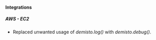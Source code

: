 
#### Integrations
##### AWS - EC2
- Replaced unwanted usage of *demisto.log()* with *demisto.debug()*.
